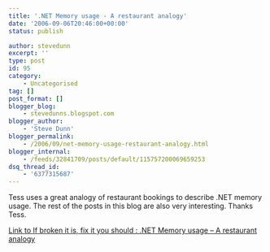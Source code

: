 ```yaml
---
title: '.NET Memory usage - A restaurant analogy'
date: '2006-09-06T20:46:00+00:00'
status: publish

author: stevedunn
excerpt: ''
type: post
id: 95
category:
    - Uncategorised
tag: []
post_format: []
blogger_blog:
    - stevedunns.blogspot.com
blogger_author:
    - 'Steve Dunn'
blogger_permalink:
    - /2006/09/net-memory-usage-restaurant-analogy.html
blogger_internal:
    - /feeds/32841709/posts/default/115757200069659253
dsq_thread_id:
    - '6377315687'
---
```

Tess uses a great analogy of restaurant bookings to describe .NET memory usage. The rest of the posts in this blog are also very interesting. Thanks Tess.

[Link to If broken it is, fix it you should : .NET Memory usage – A restaurant analogy](http://blogs.msdn.com/tess/archive/2006/09/06/742568.aspx)
